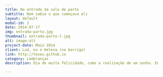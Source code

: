 ```yaml
---
title: Na entrada da sala de parto
subtitle: Nem sabia o que começava ali
layout: default
modal-id: 2
date: 2014-07-17
img: entrada-parto.jpg
thumbnail: entrada-parto-t.jpg
alt: image-alt
project-date: Maio 2014
client: Lud, eu e Helena (na barriga)
link: http://teseu.github.io
category: Lembranças
description: Dia de muita felicidade, como a realização de um sonho. Enfim o dia chegou, dia do parto, adiantado em mês, claro

---
```

